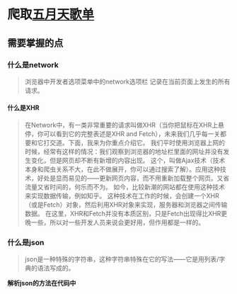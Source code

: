 # 爬取[五月天歌单](https://y.qq.com/portal/search.html#page=1&searchid=1&remoteplace=txt.yqq.top&t=song&w=五月天)

## 需要掌握的点

### 什么是network
> 浏览器中开发者选项菜单中的network选项栏
> 记录在当前页面上发生的所有请求。

#### 什么是XHR

> 在Network中，有一类非常重要的请求叫做XHR（当你把鼠标在XHR上悬停，你可以看到它的完整表述是XHR and Fetch），未来我们几乎每一关都要和它打交道。下面，我来为你重点介绍它。
> 我们平时使用浏览器上网的时候，经常有这样的情况：我们观察到浏览器的地址栏里面的网址并没有发生变化，但是网页却不断有新增的内容出现。
> 这个，叫做Ajax技术（技术本身和爬虫关系不大，在此不做展开，你可以通过搜索了解）。应用这种技术，好处是显而易见的——更新网页内容，而不用重新加载整个网页。又省流量又省时间的，何乐而不为。
> 如今，比较新潮的网站都在使用这种技术来实现数据传输，例如知乎。
> 这种技术在工作的时候，会创建一个XHR（或是Fetch）对象，然后利用XHR对象来实现，服务器和浏览器之间传输数据。
> 在这里，XHR和Fetch并没有本质区别，只是Fetch出现得比XHR更晚一些，所以对一些开发人员来说会更好用，但作用都是一样的。

### 什么是json

> json是一种特殊的字符串，这种字符串特殊在它的写法——它是用列表/字典的语法写成的。

**解析json的方法在代码中**
